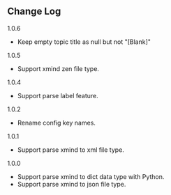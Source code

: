 Change Log
----------

1.0.6

- Keep empty topic title as null but not "[Blank]"

1.0.5

- Support xmind zen file type.

1.0.4

- Support parse label feature.

1.0.2

- Rename config key names.

1.0.1

- Support parse xmind to xml file type.

1.0.0

- Support parse xmind to dict data type with Python.
- Support parse xmind to json file type.